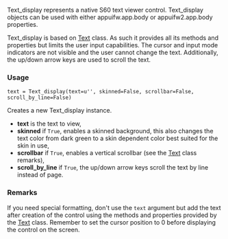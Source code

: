 Text\_display represents a native S60 text viewer control. Text\_display objects can be used with either appuifw.app.body or appuifw2.app.body properties.

Text\_display is based on [Text](Text.md) class. As such it provides all its methods and properties but limits the user input capabilities. The cursor and input mode indicators are not visible and the user cannot change the text. Additionally, the up/down arrow keys are used to scroll the text.

### Usage ###

```
text = Text_display(text=u'', skinned=False, scrollbar=False, scroll_by_line=False)
```

Creates a new Text\_display instance.

  * **text** is the text to view,
  * **skinned** if `True`, enables a skinned background, this also changes the text color from dark green to a skin dependent color best suited for the skin in use,
  * **scrollbar** if `True`, enables a vertical scrollbar (see the [Text](Text.md) class remarks),
  * **scroll\_by\_line** if `True`, the up/down arrow keys scroll the text by line instead of page.

### Remarks ###

If you need special formatting, don't use the `text` argument but add the text after creation of the control using the methods and properties provided by the [Text](Text.md) class. Remember to set the cursor position to 0 before displaying the control on the screen.